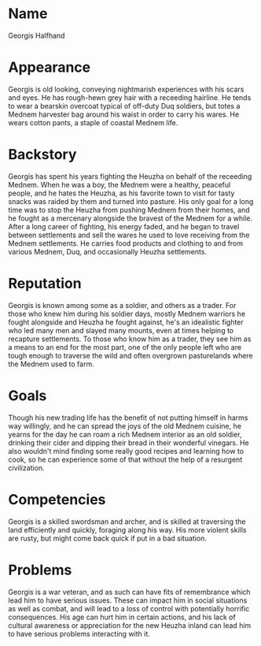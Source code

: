 # Name

Georgis Halfhand

# Appearance

Georgis is old looking, conveying nightmarish experiences with his scars and
eyes. He has rough-hewn grey hair with a receeding hairline. He tends to wear a
bearskin overcoat typical of off-duty Duq soldiers, but totes a Mednem
harvester bag around his waist in order to carry his wares. He wears cotton
pants, a staple of coastal Mednem life.

# Backstory

Georgis has spent his years fighting the Heuzha on behalf of the receeding
Mednem.  When he was a boy, the Mednem were a healthy, peaceful people, and he
hates the Heuzha, as his favorite town to visit for tasty snacks was raided by
them and turned into pasture. His only goal for a long time was to stop the
Heuzha from pushing Mednem from their homes, and he fought as a mercenary
alongside the bravest of the Mednem for a while. After a long career of
fighting, his energy faded, and he began to travel between settlements and sell
the wares he used to love receiving from the Mednem settlements. He carries
food products and clothing to and from various Mednem, Duq, and occasionally
Heuzha settlements.

# Reputation

Georgis is known among some as a soldier, and others as a trader. For those who
knew him during his soldier days, mostly Mednem warriors he fought alongside
and Heuzha he fought against, he's an idealistic fighter who led many men and
slayed many mounts, even at times helping to recapture settlements. To those
who know him as a trader, they see him as a means to an end for the most part,
one of the only people left who are tough enough to traverse the wild and often
overgrown pasturelands where the Mednem used to farm.

# Goals

Though his new trading life has the benefit of not putting himself in harms way
willingly, and he can spread the joys of the old Mednem cuisine, he yearns for
the day he can roam a rich Mednem interior as an old soldier, drinking their
cider and dipping their bread in their wonderful vinegars. He also wouldn't mind
finding some really good recipes and learning how to cook, so he can experience
some of that without the help of a resurgent civilization.

# Competencies

Georgis is a skilled swordsman and archer, and is skilled at traversing the land
efficiently and quickly, foraging along his way. His more violent skills are rusty,
but might come back quick if put in a bad situation.

# Problems

Georgis is a war veteran, and as such can have fits of remembrance which lead
him to have serious issues. These can impact him in social situations as well
as combat, and will lead to a loss of control with potentially horrific
consequences. His age can hurt him in certain actions, and his lack of cultural
awareness or appreciation for the new Heuzha inland can lead him to have
serious problems interacting with it.
